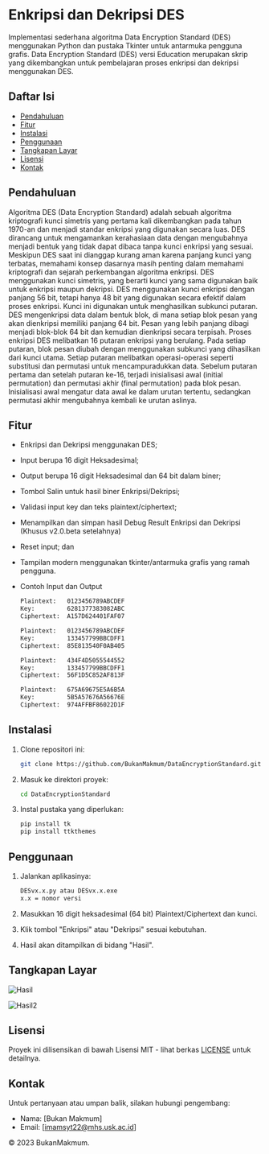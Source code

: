 # Enkripsi dan Dekripsi DES

Implementasi sederhana algoritma Data Encryption Standard (DES) menggunakan Python dan pustaka Tkinter untuk antarmuka pengguna grafis. Data Encryption Standard (DES) versi Education merupakan skrip yang dikembangkan untuk pembelajaran proses enkripsi dan dekripsi menggunakan DES.

## Daftar Isi

- [Pendahuluan](#pendahuluan)
- [Fitur](#fitur)
- [Instalasi](#instalasi)
- [Penggunaan](#penggunaan)
- [Tangkapan Layar](#tangkapan-layar)
- [Lisensi](#lisensi)
- [Kontak](#kontak)

## Pendahuluan

Algoritma DES (Data Encryption Standard) adalah sebuah algoritma kriptografi kunci simetris yang pertama kali dikembangkan pada tahun 1970-an dan menjadi standar enkripsi yang digunakan secara luas. DES dirancang untuk mengamankan kerahasiaan data dengan mengubahnya menjadi bentuk yang tidak dapat dibaca tanpa kunci enkripsi yang sesuai. Meskipun DES saat ini dianggap kurang aman karena panjang kunci yang terbatas, memahami konsep dasarnya masih penting dalam memahami kriptografi dan sejarah perkembangan algoritma enkripsi.
DES menggunakan kunci simetris, yang berarti kunci yang sama digunakan baik untuk enkripsi maupun dekripsi.  DES menggunakan kunci enkripsi dengan panjang 56 bit, tetapi hanya 48 bit yang digunakan secara efektif dalam proses enkripsi. Kunci ini digunakan untuk menghasilkan subkunci putaran. DES mengenkripsi data dalam bentuk blok, di mana setiap blok pesan yang akan dienkripsi memiliki panjang 64 bit. Pesan yang lebih panjang dibagi menjadi blok-blok 64 bit dan kemudian dienkripsi secara terpisah. Proses enkripsi DES melibatkan 16 putaran enkripsi yang berulang. Pada setiap putaran, blok pesan diubah dengan menggunakan subkunci yang dihasilkan dari kunci utama. Setiap putaran melibatkan operasi-operasi seperti substitusi dan permutasi untuk mencampuradukkan data. Sebelum putaran pertama dan setelah putaran ke-16, terjadi inisialisasi awal (initial permutation) dan permutasi akhir (final permutation) pada blok pesan. Inisialisasi awal mengatur data awal ke dalam urutan tertentu, sedangkan permutasi akhir mengubahnya kembali ke urutan aslinya.

## Fitur

- Enkripsi dan Dekripsi menggunakan DES;
- Input berupa 16 digit Heksadesimal;
- Output berupa 16 digit Heksadesimal dan 64 bit dalam biner;
- Tombol Salin untuk hasil biner Enkripsi/Dekripsi;
- Validasi input key dan teks plaintext/ciphertext;
- Menampilkan dan simpan hasil Debug Result Enkripsi dan Dekripsi (Khusus v2.0.beta setelahnya)
- Reset input; dan
- Tampilan modern menggunakan tkinter/antarmuka grafis yang ramah pengguna.
  
- Contoh Input dan Output
  ```bash
  Plaintext:   0123456789ABCDEF
  Key:         6281377383082ABC
  Ciphertext:  A157D624401FAF07

  Plaintext:   0123456789ABCDEF
  Key:         133457799BBCDFF1
  Ciphertext:  85E813540F0AB405

  Plaintext:   434F4D5055544552
  Key:         133457799BBCDFF1
  Ciphertext:  56F1D5C852AF813F

  Plaintext:   675A69675E5A6B5A
  Key:         5B5A57676A56676E
  Ciphertext:  974AFFBF86022D1F
   ```

## Instalasi

1. Clone repositori ini:

   ```bash
   git clone https://github.com/BukanMakmum/DataEncryptionStandard.git
   ```

2. Masuk ke direktori proyek:

   ```bash
   cd DataEncryptionStandard
   ```

3. Instal pustaka yang diperlukan:

   ```bash
   pip install tk
   pip install ttkthemes

   ```

## Penggunaan

1. Jalankan aplikasinya:

   ```bash
   DESvx.x.py atau DESvx.x.exe
   x.x = nomor versi
   ```

2. Masukkan 16 digit heksadesimal (64 bit) Plaintext/Ciphertext dan kunci.

3. Klik tombol "Enkripsi" atau "Dekripsi" sesuai kebutuhan.

4. Hasil akan ditampilkan di bidang "Hasil".

## Tangkapan Layar

![Hasil](https://github.com/BukanMakmum/DataEncryptionStandard/assets/32379649/aaf51557-e931-4e81-90d3-0f5aacf82b9f)

![Hasil2](https://github.com/BukanMakmum/DataEncryptionStandard/assets/32379649/620458fc-9694-4375-bcf1-ed0709e811ac)


## Lisensi

Proyek ini dilisensikan di bawah Lisensi MIT - lihat berkas [LICENSE](LICENSE) untuk detailnya.

## Kontak

Untuk pertanyaan atau umpan balik, silakan hubungi pengembang:
- Nama: [Bukan Makmum]
- Email: [imamsyt22@mhs.usk.ac.id]

© 2023 BukanMakmum.

